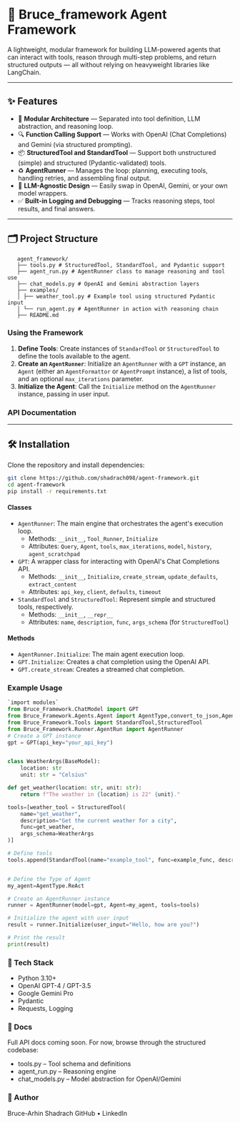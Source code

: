 # 🤖 Bruce_framework Agent Framework

A lightweight, modular framework for building LLM-powered agents that can interact with tools, reason through multi-step problems, and return structured outputs — all without relying on heavyweight libraries like LangChain.

---

## ✨ Features

- 🧱 **Modular Architecture** — Separated into tool definition, LLM abstraction, and reasoning loop.
- 🔍 **Function Calling Support** — Works with OpenAI (Chat Completions) and Gemini (via structured prompting).
- 📦 **StructuredTool and StandardTool** — Support both unstructured (simple) and structured (Pydantic-validated) tools.
- ♻️ **AgentRunner** — Manages the loop: planning, executing tools, handling retries, and assembling final output.
- 🧠 **LLM-Agnostic Design** — Easily swap in OpenAI, Gemini, or your own model wrappers.
- ✅ **Built-in Logging and Debugging** — Tracks reasoning steps, tool results, and final answers.

---

## 🗂️ Project Structure
```
   agent_framework/
   ├── tools.py # StructuredTool, StandardTool, and Pydantic support
   ├── agent_run.py # AgentRunner class to manage reasoning and tool use
   ├── chat_models.py # OpenAI and Gemini abstraction layers
   ├── examples/
   │ ├── weather_tool.py # Example tool using structured Pydantic input
   │ └── run_agent.py # AgentRunner in action with reasoning chain
   ├── README.md
```

### Using the Framework

1.  **Define Tools**: Create instances of `StandardTool` or `StructuredTool` to define the tools available to the agent.
2.  **Create an `AgentRunner`**: Initialize an `AgentRunner` with a `GPT` instance, an `Agent` (either an `AgentFormattor` or `AgentPrompt` instance), a list of tools, and an optional `max_iterations` parameter.
3.  **Initialize the Agent**: Call the `Initialize` method on the `AgentRunner` instance, passing in user input.

### API Documentation


---

## 🛠️ Installation

Clone the repository and install dependencies:

```bash
git clone https://github.com/shadrach098/agent-framework.git
cd agent-framework
pip install -r requirements.txt
```

#### Classes

*   `AgentRunner`: The main engine that orchestrates the agent's execution loop.
    *   Methods: `__init__`, `Tool_Runner`, `Initialize`
    *   Attributes: `Query`, `Agent`, `tools`, `max_iterations`, `model`, `history`, `agent_scratchpad`
*   `GPT`: A wrapper class for interacting with OpenAI's Chat Completions API.
    *   Methods: `__init__`, `Initialize`, `create_stream`, `update_defaults`, `extract_content`
    *   Attributes: `api_key`, `client`, `defaults`, `timeout`
*   `StandardTool` and `StructuredTool`: Represent simple and structured tools, respectively.
    *   Methods: `__init__`, `__repr__`
    *   Attributes: `name`, `description`, `func`, `args_schema` (for `StructuredTool`)

#### Methods

*   `AgentRunner.Initialize`: The main agent execution loop.
*   `GPT.Initialize`: Creates a chat completion using the OpenAI API.
*   `GPT.create_stream`: Creates a streamed chat completion.

### Example Usage

```python
`import modules`
from Bruce_Framework.ChatModel import GPT
from Bruce_Framework.Agents.Agent import AgentType,convert_to_json,AgentPrompt
from Bruce_Framework.Tools import StandardTool,StructuredTool
from Bruce_Framework.Runner.AgentRun import AgentRunner
# Create a GPT instance
gpt = GPT(api_key="your_api_key")


class WeatherArgs(BaseModel):
    location: str
    unit: str = "Celsius"

def get_weather(location: str, unit: str):
    return f"The weather in {location} is 22° {unit}."

tools=[weather_tool = StructuredTool(
    name="get_weather",
    description="Get the current weather for a city",
    func=get_weather,
    args_schema=WeatherArgs
)]

# Define tools
tools.append(StandardTool(name="example_tool", func=example_func, description="An example tool"))


# Define the Type of Agent
my_agent=AgentType.ReAct

# Create an AgentRunner instance
runner = AgentRunner(model=gpt, Agent=my_agent, tools=tools)

# Initialize the agent with user input
result = runner.Initialize(user_input="Hello, how are you?")

# Print the result
print(result)
```


### 🔮 Tech Stack
- Python 3.10+
- OpenAI GPT-4 / GPT-3.5
- Google Gemini Pro
- Pydantic
- Requests, Logging

### 📘 Docs
Full API docs coming soon. For now, browse through the structured codebase:

- tools.py – Tool schema and definitions
- agent_run.py – Reasoning engine
- chat_models.py – Model abstraction for OpenAI/Gemini

### 🚀 Author
Bruce-Arhin Shadrach
GitHub • LinkedIn


